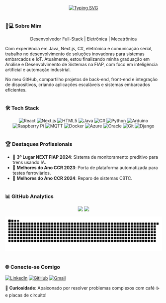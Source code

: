 <div align="center">
  <a href="https://git.io/typing-svg">
    <img src="https://readme-typing-svg.demolab.com?font=Fira+Code&weight=500&size=22&pause=1000&color=00FF00&center=true&vCenter=true&random=false&width=524&lines=Eu+Sou+Jo%C3%A3o+Paulo+Moreira+dos+Santos" alt="Typing SVG">
  </a>
</div>

#

### 👨💻 Sobre Mim
<p align="center">
 Desenvolvedor Full-Stack | Eletrônica | Mecatrônica

Com experiência em Java, Next.js, C#, eletrônica e comunicação serial, trabalho no desenvolvimento de soluções inovadoras para sistemas embarcados e IoT. Atualmente, estou finalizando minha graduação em Análise e Desenvolvimento de Sistemas na FIAP, com foco em inteligência artificial e automação industrial.

No meu GitHub, compartilho projetos de back-end, front-end e integração de dispositivos, criando aplicações escaláveis e sistemas embarcados eficientes.
</p>

#

### 🛠 Tech Stack
<div align="center">
  <!-- Tecnologias Frontend -->
  <img src="https://img.shields.io/badge/React-20232A?style=for-the-badge&logo=react&logoColor=61DAFB" alt="React" />
  <img src="https://img.shields.io/badge/Next.js-000000?style=for-the-badge&logo=nextdotjs&logoColor=white" alt="Next.js" />
  <img src="https://img.shields.io/badge/HTML5-E34F26?style=for-the-badge&logo=html5&logoColor=white" alt="HTML5" />
  
  <!-- Linguagens de Programação -->
  <img src="https://img.shields.io/badge/Java-ED8B00?style=for-the-badge&logo=openjdk&logoColor=white" alt="Java" />
  <img src="https://img.shields.io/badge/C%23-239120?style=for-the-badge&logo=c-sharp&logoColor=white" alt="C#" />
  <img src="https://img.shields.io/badge/Python-3776AB?style=for-the-badge&logo=python&logoColor=white" alt="Python" />
  
  <!-- IoT e Embarcados -->
  <img src="https://img.shields.io/badge/Arduino-00979D?style=for-the-badge&logo=arduino&logoColor=white" alt="Arduino" />
  <img src="https://img.shields.io/badge/Raspberry%20Pi-A22846?style=for-the-badge&logo=raspberrypi&logoColor=white" alt="Raspberry Pi" />
  <img src="https://img.shields.io/badge/MQTT-660066?style=for-the-badge&logo=mqtt&logoColor=white" alt="MQTT" />
  
  <!-- DevOps e Cloud -->
  <img src="https://img.shields.io/badge/Docker-2496ED?style=for-the-badge&logo=docker&logoColor=white" alt="Docker" />
  <img src="https://img.shields.io/badge/Microsoft%20Azure-0078D4?style=for-the-badge&logo=microsoftazure&logoColor=white" alt="Azure" />
  <img src="https://img.shields.io/badge/Oracle-F80000?style=for-the-badge&logo=oracle&logoColor=white" alt="Oracle" />
  
  <!-- Outros -->
  <img src="https://img.shields.io/badge/Git-F05032?style=for-the-badge&logo=git&logoColor=white" alt="Git" />
  <img src="https://img.shields.io/badge/Django-092E20?style=for-the-badge&logo=django&logoColor=white" alt="Django" />
</div>

#

### 🏆 Destaques Profissionais
- 🥉 **3º Lugar NEXT FIAP 2024**: Sistema de monitoramento preditivo para trens usando IA.
- 🥈 **Melhores do Ano CCR 2023**: Porta de plataforma automatizada para testes ferroviários.
- 🥈 **Melhores do Ano CCR 2024**: Reparo de sistemas CBTC.

#

### 📊 GitHub Analytics
<div align="center">
  <img height="180em" src="https://github-readme-stats.vercel.app/api?username=joao1015&show_icons=true&theme=merko&include_all_commits=true&count_private=true&border_color=00FF00"/>
  <img height="180em" src="https://github-readme-stats.vercel.app/api/top-langs/?username=joao1015&layout=compact&langs_count=6&theme=merko&border_color=00FF00&hide=SCSS,LESS"/>
</div>

![Snake Animation](https://raw.githubusercontent.com/joao1015/joao1015/output/github-contribution-grid-snake-dark.svg)

#

### 🌐 Conecte-se Comigo
[![LinkedIn](https://img.shields.io/badge/LinkedIn-0077B5?style=for-the-badge&logo=linkedin&logoColor=white)](https://www.linkedin.com/in/joao1015)
[![GitHub](https://img.shields.io/badge/GitHub-181717?style=for-the-badge&logo=github&logoColor=white)](https://github.com/joao1015)
[![Gmail](https://img.shields.io/badge/Gmail-D14836?style=for-the-badge&logo=gmail&logoColor=white)](mailto:moreira.joaopaulo1993@gmail.com)

📌 **Curiosidade**: Apaixonado por resolver problemas complexos com café ☕ e placas de circuito!

